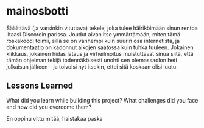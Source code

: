 
# mainosbotti

Säälittävä (ja varsinkin vituttava) tekele, joka tulee häiriköimään sinun rentoa iltaasi Discordin parissa. Joudut aivan itse ymmärtämään, miten tämä roskakoodi toimii, sillä se on vanhempi kuin suurin osa internetistä, ja dokumentaatio on kadonnut aikojen saatossa kuin tuhka tuuleen. Jokainen klikkaus, jokainen hidas lataus ja virheilmoitus muistuttavat sinua siitä, että tämän ohjelman tekijä todennäköisesti unohti sen olemassaolon heti julkaisun jälkeen – ja toivoisi nyt itsekin, ettei sitä koskaan olisi luotu.
## Lessons Learned

What did you learn while building this project? What challenges did you face and how did you overcome them?

En oppinu vittu mitää, haistakaa paska